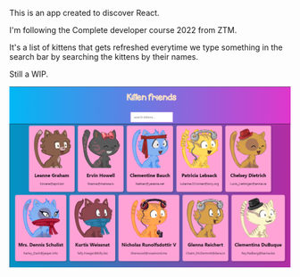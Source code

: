 This is an app created to discover React.

I'm following the Complete developer course 2022 from ZTM.

It's a list of kittens that gets refreshed everytime we type something in the search bar by searching the kittens by their names.

Still a WIP.


![kittens](public/kittens.png)

